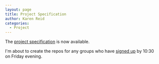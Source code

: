 ```yaml
---
layout: page
title: Project Specification
author: Karen Reid
categories:
  - Project
---
```


The [project specification](/project.html) is now available.  

I'm about to create the repos for any groups who have [signed up](https://docs.google.com/forms/d/1wGkQ7oDaymKJuo4LFUlAZSn5kT9_DjLK1gmsS2op56A/edit) by 10:30 on Friday evening.